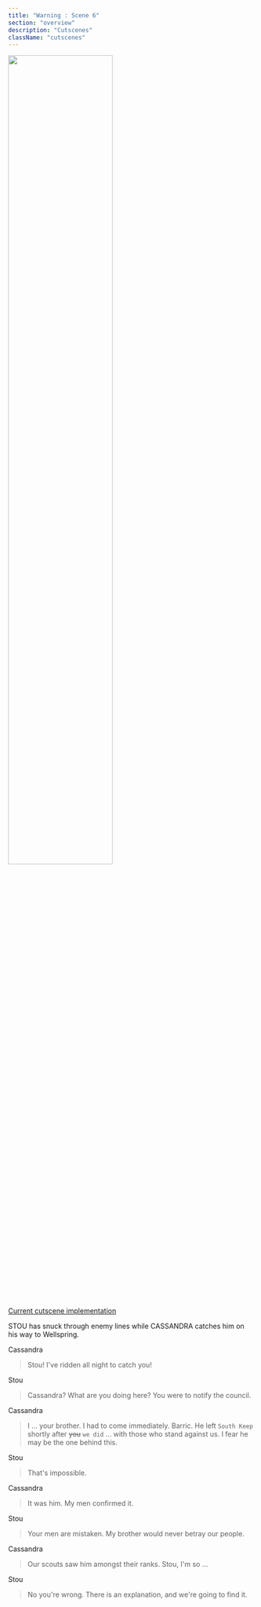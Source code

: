 ```yaml
---
title: "Warning : Scene 6"
section: "overview"
description: "Cutscenes"
className: "cutscenes"
---
```


<img src="/images/wiki/cutscenes/06_Canyon_05.jpg?raw=1" width="65%" />

[Current cutscene implementation](https://www.dropbox.com/s/5dxsvswq3z8j0b1/Scene06_prev-00.mp4?raw=1)

STOU has snuck through enemy lines while CASSANDRA catches him on his way to Wellspring.

<div class="container">
<div class="cassandraBubble bubble"><p class="bubble">Cassandra</p></div>
<blockquote>Stou! I've ridden all night to catch you!</blockquote>
</div>

<div class="container">
<div class="stouBubble bubble"><p class="bubble">Stou</p></div>
<blockquote>Cassandra? What are you doing here? You were to notify the council.</blockquote>
</div>

<div class="container">
<div class="cassandraBubble bubble"><p class="bubble">Cassandra</p></div>
<blockquote>I ... your brother. I had to come immediately. Barric. He left <code>South Keep</code> shortly after <strike>you</strike> <code>we did</code> ... with those who stand against us. I fear he may be the one behind this.</blockquote>
</div>

<div class="container">
<div class="stouBubble bubble"><p class="bubble">Stou</p></div>
<blockquote>That's impossible.</blockquote>
</div>

<div class="container">
<div class="cassandraBubble bubble"><p class="bubble">Cassandra</p></div>
<blockquote>It was him. My men confirmed it.</blockquote>
</div>

<div class="container">
<div class="stouBubble bubble"><p class="bubble">Stou</p></div>
<blockquote>Your men are mistaken. My brother would never betray our people.</blockquote>
</div>

<div class="container">
<div class="cassandraBubble bubble"><p class="bubble">Cassandra</p></div>
<blockquote>Our scouts saw him amongst their ranks. Stou, I'm so ...</blockquote>
</div>

<div class="container">
<div class="stouBubble bubble"><p class="bubble">Stou</p></div>
<blockquote>No you're wrong. There is an explanation, and we're going to find it.</blockquote>
</div>